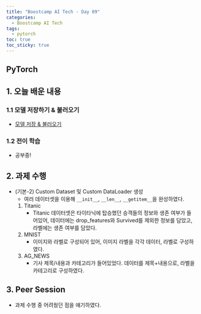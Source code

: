 ```yaml
---
title: "Boostcamp AI Tech - Day 09"
categories:
  - Boostcamp AI Tech
tags:
  - pytorch
toc: true
toc_sticky: true
---
```


## PyTorch

## 1. 오늘 배운 내용
### 1.1 모델 저장하기 & 불러오기
- [모델 저장 & 불러오기](2022-09-29-model-save.md)

### 1.2 전이 학습
- 공부중!

## 2. 과제 수행
- (기본-2) Custom Dataset 및 Custom DataLoader 생성
    - 여러 데이터셋을 이용해 ```__init__```, ```__len__```, ```__getitem__```을 완성하였다.
    1. Titanic
        - Titanic 데이터셋은 타이타닉에 탑승했던 승객들의 정보와 생존 여부가 들어있어, 데이터에는 drop_features와 Survived를 제외한 정보를 담았고, 라벨에는 생존 여부를 담았다.
    2. MNIST
        - 이미지와 라벨로 구성되어 있어, 이미지 라벨을 각각 데이터, 라벨로 구성하였다.
    3. AG_NEWS
        - 기사 제목/내용과 카테고리가 들어있었다. 데이터를 제목+내용으로, 라벨을 카테고리로 구성하였다.

## 3. Peer Session
- 과제 수행 중 어려웠던 점을 얘기하였다.